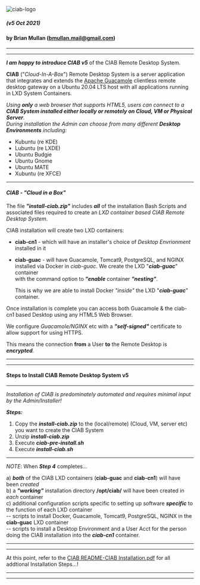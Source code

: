 ![ciab-logo](https://user-images.githubusercontent.com/1682855/51850975-ea4e3480-22f0-11e9-9128-d945e1e2a9ab.png?classes=float-left)  
  
##### (v5 Oct 2021)  
#### by Brian Mullan (bmullan.mail@gmail.com)  

---  

---  

_**I am happy to introduce CIAB v5**_ of the CIAB Remote Desktop System.  

**CIAB** ("*Cloud-In-A-Box*") Remote Desktop System is a server application that integrates and extends the [Apache Guacamole](https://guacamole.apache.org/) clientless remote desktop gateway on a Ubuntu 20.04 LTS host with all applications running in LXD System Containers.   

_Using **only** a web browser that supports HTML5, users can connect to a **CIAB System installed either locally or remotely on Cloud, VM or Physical Server**._      
_During installation the Admin can choose from many different **Desktop Environments** including:_  
- Kubuntu (re KDE)  
- Lubuntu (re LXDE)  
- Ubuntu Budgie  
- Ubuntu Gnome  
- Ubuntu MATE  
- Xubuntu (re XFCE)  

--- 

#### _**CIAB - "Cloud in a Box"**_  

The file _**"install-ciab.zip"**_ includes _**all**_ of the installation Bash Scripts and associated files required to create an *LXD container based CIAB Remote Desktop System*.  

CIAB installation will create two LXD containers:  
 
- **ciab-cn1** - which will have an installer's choice of *Desktop Envrionment* installed in it  
- **ciab-guac** - will have Guacamole, Tomcat9, PostgreSQL, and NGINX installed via Docker in *ciab-guac*.   We create the LXD "_**ciab-guac**_" container  
   with the command option to _**"enable**_ container _**"nesting"**_. 
   
   This is why we are able to install Docker _"inside"_ the LXD "_**ciab-guac**_" container.  
   
Once installation is complete you can access both Guacamole & the ciab-cn1 based Desktop using any HTML5 Web Browser.  
   
We configure _Guacamole/NGINX_ etc with a _**"self-signed"**_ certificate to allow support for using HTTPS.   
  
This means the connection **from** a User **to** the Remote Desktop is _**encrypted**_.  

---

---
  
#### Steps to Install CIAB Remote Desktop System v5    

---  

_Installation of CIAB is predominately automated and requires minimal input by the Admin/Installer!_  
  
_**Steps:**_  
1) Copy the _**install-ciab.zip**_ to the (local/remote) (Cloud, VM, server etc) you want to create the CIAB System  
2) Unzip _**install-ciab.zip**_  
3) Execute _**ciab-pre-install.sh**_  
4) Execute  _**install-ciab.sh**_  

---

*NOTE*:   When _**Step 4**_ completes...  
 
a) _**both**_ of the CIAB LXD containers (**ciab-guac** and **ciab-cn1**) will have been *created*  
b) a _**"working"**_ installation directory **/opt/ciab/**  will have been created in *each* container  
c) additional configuration scripts specific to setting up software _**specific**_ to the function of each LXD container  
-- scripts to install Docker, Guacamole, Tomcat9, PostgreSQL, NGINX in the **ciab-guac** LXD container  
-- scripts to install a Desktop Environment and a User Acct for the person doing the CIAB installation into the _**ciab-cn1**_ container.  
 
---

---

At this point, refer to the [CIAB README-CIAB Installation.pdf](https://github.com/bmullan/CIAB_Remote_Desktop_System-v5/blob/main/README-CIAB%20Installation.pdf) for all addtional Installation Steps...!

---

---

